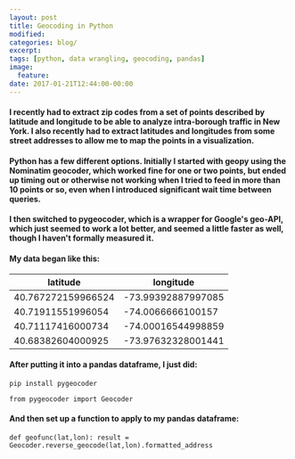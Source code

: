 ```yaml
---
layout: post
title: Geocoding in Python
modified:
categories: blog/
excerpt:
tags: [python, data wrangling, geocoding, pandas]
image:
  feature:
date: 2017-01-21T12:44:00-00:00
---
```




#### I recently had to extract zip codes from a set of points described by latitude and longitude to be able to analyze intra-borough traffic in New York. I also recently had to extract latitudes and longitudes from some street addresses to allow me to map the points in a visualization.


#### Python has a few different options. Initially I started with geopy using the Nominatim geocoder, which worked fine for one or two points, but ended up timing out or otherwise not working when I tried to feed in more than 10 points or so, even when I introduced significant wait time between queries.

#### I then switched to pygeocoder, which is a wrapper for Google's geo-API, which just seemed to work a lot better, and seemed a little faster as well, though I haven't formally measured it.

#### My data began like this:

| latitude            | longitude           |
|-------------------- |-------------------- |
| 40.767272159966524  | -73.99392887997085  |
| 40.71911551996054   | -74.0066666100157   |
| 40.71117416000734   | -74.00016544998859  |
| 40.68382604000925   | -73.97632328001441  |

#### After putting it into a pandas dataframe, I just did:

`pip install pygeocoder`

`from pygeocoder import Geocoder`

#### And then set up a function to apply to my pandas dataframe:

`def geofunc(lat,lon):
    result = Geocoder.reverse_geocode(lat,lon).formatted_address`
